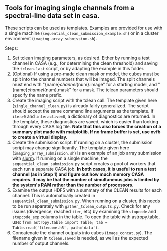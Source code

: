 
## Tools for imaging single channels from a spectral-line data set in casa.

These scripts can be used as templates. Examples are provided for use with a single
machine (`sequential_clean_submission_example.sh`) or in a cluster environment (`imaging_array_submission.sh`).



Steps:

1. Set tclean imaging parameters, as desired. Either by running a test channel in CASA (e.g., for determining the clean threshold) and saving the `tclean.last` script, or by adapting the example in this folder.
2. (Optional) If using a pre-made clean mask or model, the cubes must be split into the channel numbers that will be imaged. The split channels must end with "{name}_channel_{num}.image" for a starting model, and "{name}_channel_{num}.mask" for a mask. The tclean parameters should specify the name prefix.
3. Create the imaging script with the tclean call. The template given here (`single_channel_clean.py`) is already fairly generalized. The script should accept the same command line arguments as the template. If `iter>0` and `interactive=0`, a dictionary of diagnostics are returned. In the template, these diagnostics are saved, which is easier than looking through every CASA log file. **Note that this also forces the creation of a summary plot made with matplotlib. If no frame buffer is set, use xvfb to create a virtual display.**
4. Create the submission script. If running on a cluster, the submission script may change significantly. The template given here (`imaging_array_submission.sh`) is an example of an job array submission with [slurm](https://slurm.schedmd.com/overview.html). If running on a single machine, the `sequential_clean_submission.py` script creates a pool of workers that each run a separate CASA job. **In both cases, it is useful to run a test channel (as in Step 1) and figure out how much memory CASA requires. It may be that the number of simultaneous jobs is limited by the system's RAM rather than the number of processors.**
5. Examine the output HDF5 with a summary of the CLEAN results for each channel. This is automatically created in `sequential_clean_submission.py`. When running on a cluster, this needs to be run separately with `gather_tclean_outputs.py`. Check for any issues (divergence, reached `iter`, etc) by examining the `stopcode` and `stopcode_exp` columns in the table. To open the table with astropy.table, use: `from astropy.table import Table; tab = Table.read('filename.h5', path='data')`.
6. Concatenate the channel outputs into cubes (`image_concat.py`). The filename given in `tclean.saved` is needed, as well as the expected number of output channels.